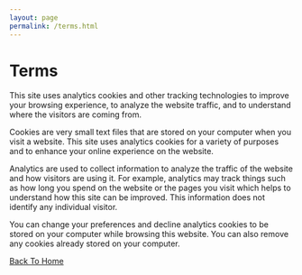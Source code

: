 ```yaml
---
layout: page
permalink: /terms.html
---
```


# Terms

This site uses analytics cookies and other tracking technologies to improve your browsing experience, to analyze the website traffic, and to understand where the visitors are coming from.

Cookies are very small text files that are stored on your computer when you visit a website. This site uses analytics cookies for a variety of purposes and to enhance your online experience on the website.

Analytics are used to collect information to analyze the traffic of the website and how visitors are using it.  For example, analytics may track things such as how long you spend on the website or the pages you visit which helps to understand how this site can be improved. This information does not identify any individual visitor.

You can change your preferences and decline analytics cookies to be stored on your computer while browsing this website. You can also remove any cookies already stored on your computer.

[Back To Home]({{site.url}}{{site.baseurl}})
